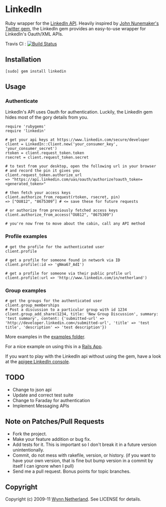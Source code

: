 # LinkedIn

Ruby wrapper for the [LinkedIn API](http://developer.linkedin.com). Heavily inspired by [John Nunemaker's](http://github.com/jnunemaker) [Twitter gem](http://github.com/jnunemaker/twitter), the LinkedIn gem provides an easy-to-use wrapper for LinkedIn's Oauth/XML APIs.

Travis CI : [![Build Status](https://secure.travis-ci.org/pengwynn/linkedin.png)](http://travis-ci.org/pengwynn/linkedin)

## Installation

    [sudo] gem install linkedin

## Usage

### Authenticate

LinkedIn's API uses Oauth for authentication. Luckily, the LinkedIn gem hides most of the gory details from you.

    require 'rubygems'
    require 'linkedin'

    # get your api keys at https://www.linkedin.com/secure/developer
    client = LinkedIn::Client.new('your_consumer_key', 'your_consumer_secret')
    rtoken = client.request_token.token
    rsecret = client.request_token.secret

    # to test from your desktop, open the following url in your browser
    # and record the pin it gives you
    client.request_token.authorize_url
    => "https://api.linkedin.com/uas/oauth/authorize?oauth_token=<generated_token>"

    # then fetch your access keys
    client.authorize_from_request(rtoken, rsecret, pin)
    => ["OU812", "8675309"] # <= save these for future requests

    # or authorize from previously fetched access keys
    client.authorize_from_access("OU812", "8675309")

    # you're now free to move about the cabin, call any API method

### Profile examples

    # get the profile for the authenticated user
    client.profile

    # get a profile for someone found in network via ID
    client.profile(:id => 'gNma67_AdI')

    # get a profile for someone via their public profile url
    client.profile(:url => 'http://www.linkedin.com/in/netherland')

### Group examples
    # get the groups for the authenticated user
    client.group_memberships
    # Post a discussion to a particular group with id 1234
    client.group_add_share(1234, title: 'New Group Discussion', summary: 'test summary', content: {'submitted-url' => 'http://developer.linkedin.com</submitted-url', 'title' => 'test title', 'description' => 'test description'})

More examples in the [examples folder](http://github.com/pengwynn/linkedin/blob/master/examples).

For a nice example on using this in a [Rails App](http://pivotallabs.com/users/will/blog/articles/1096-linkedin-gem-for-a-web-app).

If you want to play with the LinkedIn api without using the gem, have a look at the [apigee LinkedIn console](http://app.apigee.com/console/linkedin).

## TODO

* Change to json api
* Update and correct test suite
* Change to Faraday for authentication
* Implement Messaging APIs

## Note on Patches/Pull Requests

* Fork the project.
* Make your feature addition or bug fix.
* Add tests for it. This is important so I don't break it in a
  future version unintentionally.
* Commit, do not mess with rakefile, version, or history.
  (if you want to have your own version, that is fine but
   bump version in a commit by itself I can ignore when I pull)
* Send me a pull request. Bonus points for topic branches.

## Copyright

Copyright (c) 2009-11 [Wynn Netherland](http://wynnnetherland.com). See LICENSE for details.
